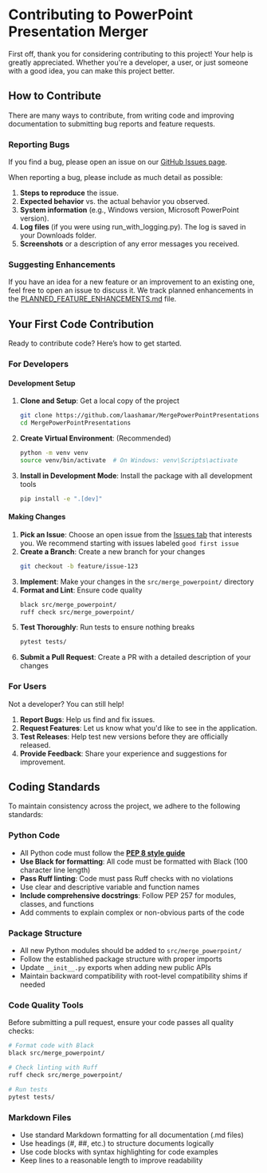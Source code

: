 # **Contributing to PowerPoint Presentation Merger**

First off, thank you for considering contributing to this project\! Your help is greatly appreciated. Whether you're a developer, a user, or just someone with a good idea, you can make this project better.

## **How to Contribute**

There are many ways to contribute, from writing code and improving documentation to submitting bug reports and feature requests.

### **Reporting Bugs**

If you find a bug, please open an issue on our [GitHub Issues page](https://github.com/laashamar/MergePowerPointPresentations/issues).

When reporting a bug, please include as much detail as possible:

1. **Steps to reproduce** the issue.  
2. **Expected behavior** vs. the actual behavior you observed.  
3. **System information** (e.g., Windows version, Microsoft PowerPoint version).  
4. **Log files** (if you were using run\_with\_logging.py). The log is saved in your Downloads folder.  
5. **Screenshots** or a description of any error messages you received.

### **Suggesting Enhancements**

If you have an idea for a new feature or an improvement to an existing one, feel free to open an issue to discuss it. We track planned enhancements in the [PLANNED_FEATURE_ENHANCEMENTS.md](PLANNED_FEATURE_ENHANCEMENTS.md) file.

## **Your First Code Contribution**

Ready to contribute code? Here’s how to get started.

### **For Developers**

#### **Development Setup**

1. **Clone and Setup**: Get a local copy of the project
   ```bash
   git clone https://github.com/laashamar/MergePowerPointPresentations.git
   cd MergePowerPointPresentations
   ```

2. **Create Virtual Environment**: (Recommended)
   ```bash
   python -m venv venv
   source venv/bin/activate  # On Windows: venv\Scripts\activate
   ```

3. **Install in Development Mode**: Install the package with all development tools
   ```bash
   pip install -e ".[dev]"
   ```

#### **Making Changes**

1. **Pick an Issue**: Choose an open issue from the [Issues tab](https://github.com/laashamar/MergePowerPointPresentations/issues) that interests you. We recommend starting with issues labeled `good first issue`
2. **Create a Branch**: Create a new branch for your changes
   ```bash
   git checkout -b feature/issue-123
   ```
3. **Implement**: Make your changes in the `src/merge_powerpoint/` directory
4. **Format and Lint**: Ensure code quality
   ```bash
   black src/merge_powerpoint/
   ruff check src/merge_powerpoint/
   ```
5. **Test Thoroughly**: Run tests to ensure nothing breaks
   ```bash
   pytest tests/
   ```
6. **Submit a Pull Request**: Create a PR with a detailed description of your changes

### **For Users**

Not a developer? You can still help\!

1. **Report Bugs**: Help us find and fix issues.  
2. **Request Features**: Let us know what you'd like to see in the application.  
3. **Test Releases**: Help test new versions before they are officially released.  
4. **Provide Feedback**: Share your experience and suggestions for improvement.

## **Coding Standards**

To maintain consistency across the project, we adhere to the following standards:

### **Python Code**

* All Python code must follow the [**PEP 8 style guide**](https://www.python.org/dev/peps/pep-0008/)
* **Use Black for formatting**: All code must be formatted with Black (100 character line length)
* **Pass Ruff linting**: Code must pass Ruff checks with no violations
* Use clear and descriptive variable and function names
* **Include comprehensive docstrings**: Follow PEP 257 for modules, classes, and functions
* Add comments to explain complex or non-obvious parts of the code

### **Package Structure**

* All new Python modules should be added to `src/merge_powerpoint/`
* Follow the established package structure with proper imports
* Update `__init__.py` exports when adding new public APIs
* Maintain backward compatibility with root-level compatibility shims if needed

### **Code Quality Tools**

Before submitting a pull request, ensure your code passes all quality checks:

```bash
# Format code with Black
black src/merge_powerpoint/

# Check linting with Ruff
ruff check src/merge_powerpoint/

# Run tests
pytest tests/
```

### **Markdown Files**

* Use standard Markdown formatting for all documentation (.md files)
* Use headings (\#, \#\#, etc.) to structure documents logically
* Use code blocks with syntax highlighting for code examples
* Keep lines to a reasonable length to improve readability
